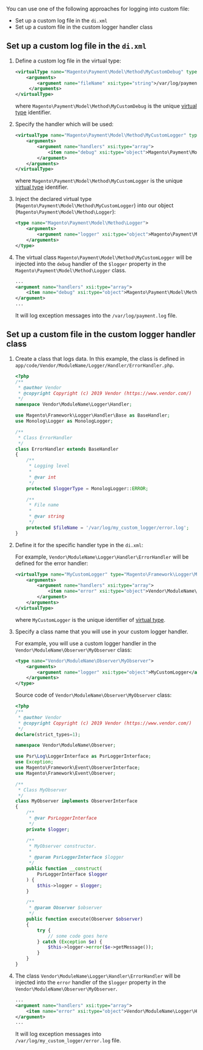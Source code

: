 You can use one of the following approaches for logging into custom file:

- Set up a custom log file in the `di.xml`
- Set up a custom file in the custom logger handler class 

## Set up a custom log file in the `di.xml`

1. Define a custom log file in the virtual type:

   ```xml
   <virtualType name="Magento\Payment\Model\Method\MyCustomDebug" type="Magento\Framework\Logger\Handler\Base">
       <arguments>
           <argument name="fileName" xsi:type="string">/var/log/payment.log</argument>
        </arguments>
   </virtualType>
   ```

   where `Magento\Payment\Model\Method\MyCustomDebug` is the unique [virtual type]({{page.baseurl}}/extension-dev-guide/build/di-xml-file.html#virtual-types) identifier.

1. Specify the handler which will be used:

   ```xml
   <virtualType name="Magento\Payment\Model\Method\MyCustomLogger" type="Magento\Framework\Logger\Monolog">
       <arguments>
           <argument name="handlers" xsi:type="array">
               <item name="debug" xsi:type="object">Magento\Payment\Model\Method\MyCustomDebug</item>
           </argument>
       </arguments>
   </virtualType>
   ```

   where `Magento\Payment\Model\Method\MyCustomLogger` is the unique [virtual type]({{page.baseurl}}/extension-dev-guide/build/di-xml-file.html#virtual-types) identifier.

1. Inject the declared virtual type (`Magento\Payment\Model\Method\MyCustomLogger`) into our object (`Magento\Payment\Model\Method\Logger`):

   ```xml
   <type name="Magento\Payment\Model\Method\Logger">
       <arguments>
           <argument name="logger" xsi:type="object">Magento\Payment\Model\Method\MyCustomLogger</argument>
       </arguments>
   </type>
   ```

1. The virtual class `Magento\Payment\Model\Method\MyCustomLogger` will be injected into the `debug` handler of the `$logger` property in the `Magento\Payment\Model\Method\Logger` class.
 
   ```xml
   ...
   <argument name="handlers" xsi:type="array">
       <item name="debug" xsi:type="object">Magento\Payment\Model\Method\MyCustomDebug</item>
   </argument>
   ...
   ``` 

   It will log exception messages into the `/var/log/payment.log` file.

## Set up a custom file in the custom logger handler class

1. Create a class that logs data. In this example, the class is defined in `app/code/Vendor/ModuleName/Logger/Handler/ErrorHandler.php`. 

   ```php
   <?php
   /**
    * @author Vendor
    * @copyright Copyright (c) 2019 Vendor (https://www.vendor.com/)
    */
   namespace Vendor\ModuleName\Logger\Handler;

   use Magento\Framework\Logger\Handler\Base as BaseHandler;
   use Monolog\Logger as MonologLogger;

   /**
    * Class ErrorHandler
    */
   class ErrorHandler extends BaseHandler
   {
       /**
        * Logging level
        *
        * @var int
        */
       protected $loggerType = MonologLogger::ERROR;

       /**
        * File name
        *
        * @var string
        */
       protected $fileName = '/var/log/my_custom_logger/error.log';
   }
   ```

1. Define it for the specific handler type in the `di.xml`: 

   For example, `Vendor\ModuleName\Logger\Handler\ErrorHandler` will be defined for the error handler:

   ```xml
   <virtualType name="MyCustomLogger" type="Magento\Framework\Logger\Monolog">
       <arguments>
           <argument name="handlers" xsi:type="array">
               <item name="error" xsi:type="object">Vendor\ModuleName\Logger\Handler\ErrorHandler</item>
           </argument>
       </arguments>
   </virtualType>
   ```

   where `MyCustomLogger` is the unique identifier of [virtual type]({{page.baseurl}}/extension-dev-guide/build/di-xml-file.html#virtual-types).

1. Specify a class name that you will use in your custom logger handler.

   For example, you will use a custom logger handler in the `Vendor\ModuleName\Observer\MyObserver` class:

   ```xml
   <type name="Vendor\ModuleName\Observer\MyObserver">
       <arguments>
           <argument name="logger" xsi:type="object">MyCustomLogger</argument>
       </arguments>
   </type>
   ```

   Source code of `Vendor\ModuleName\Observer\MyObserver` class:

   ```php
   <?php
   /**
    * @author Vendor
    * @copyright Copyright (c) 2019 Vendor (https://www.vendor.com/)
    */
   declare(strict_types=1);

   namespace Vendor\ModuleName\Observer;

   use Psr\Log\LoggerInterface as PsrLoggerInterface;
   use Exception;
   use Magento\Framework\Event\ObserverInterface;
   use Magento\Framework\Event\Observer;

   /**
    * Class MyObserver
    */
   class MyObserver implements ObserverInterface
   {
       /**
        * @var PsrLoggerInterface
        */
       private $logger;

       /**
        * MyObserver constructor.
        *
        * @param PsrLoggerInterface $logger
        */
       public function __construct(
           PsrLoggerInterface $logger
       ) {
           $this->logger = $logger;
       }

       /**
        * @param Observer $observer
        */
       public function execute(Observer $observer)
       {
           try {
               // some code goes here
           } catch (Exception $e) {
               $this->logger->error($e->getMessage());
           }
       }
   }
   ```

1. The class `Vendor\ModuleName\Logger\Handler\ErrorHandler` will be injected into the `error` handler of the `$logger` property in the `Vendor\ModuleName\Observer\MyObserver`.

   ```xml
   ...
   <argument name="handlers" xsi:type="array">
       <item name="error" xsi:type="object">Vendor\ModuleName\Logger\Handler\ErrorHandler</item>
   </argument>
   ...
   ```

   It will log exception messages into `/var/log/my_custom_logger/error.log` file.
